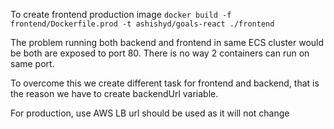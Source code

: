 To create frontend production image
`docker build -f frontend/Dockerfile.prod -t ashishyd/goals-react ./frontend`

The problem running both backend and frontend in same ECS cluster would be both are exposed to port 80.
There is no way 2 containers can run on same port.

To overcome this we create different task for frontend and backend, that is the reason we have to create backendUrl variable.

For production, use AWS LB url should be used as it will not change